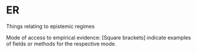 # ER
Things relating to epistemic regimes

Mode of access to empirical evidence: [Square brackets] indicate examples of fields or methods for the respective mode.
